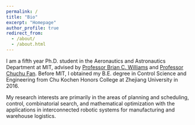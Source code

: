 ```yaml
---
permalink: /
title: "Bio"
excerpt: "Homepage"
author_profile: true
redirect_from: 
  - /about/
  - /about.html
---
```


I am a fifth year Ph.D. student in the Aeronautics and Astronautics Department at MIT, advised by [Professor Brian C. Williams](https://aeroastro.mit.edu/brian-c-williams) and [Professor Chuchu Fan](https://aeroastro.mit.edu/about/people/chuchu-fan). Before MIT, I obtained my B.E. degree in Control Science and Engineering from Chu Kochen Honors College at Zhejiang University in 2016.

My research interests are primarily in the areas of planning and scheduling, control, combinatorial search, and mathematical optimization with the applications in interconnected robotic systems for manufacturing and warehouse logistics. 

